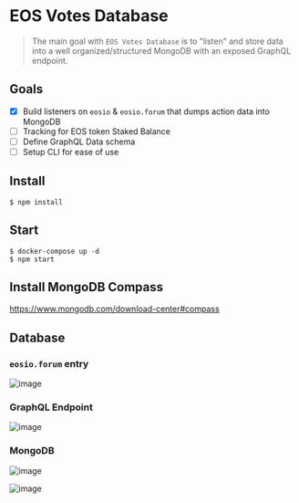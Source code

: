 # EOS Votes Database

> The main goal with `EOS Votes Database` is to "listen" and store data into a well organized/structured MongoDB with an exposed GraphQL endpoint.

## Goals

- [x] Build listeners on `eosio` & `eosio.forum` that dumps action data into MongoDB
- [ ] Tracking for EOS token Staked Balance
- [ ] Define GraphQL Data schema
- [ ] Setup CLI for ease of use

## Install

```
$ npm install
```

## Start

```
$ docker-compose up -d
$ npm start
```

## Install MongoDB Compass

https://www.mongodb.com/download-center#compass

## Database

### `eosio.forum` entry

![image](https://user-images.githubusercontent.com/550895/42353424-370975ce-808e-11e8-87c9-561c73a15bad.png)

### GraphQL Endpoint

![image](https://user-images.githubusercontent.com/550895/42353435-4c6c67dc-808e-11e8-8089-d63fd3e00cc2.png)

### MongoDB

![image](https://user-images.githubusercontent.com/550895/42353449-69d158c8-808e-11e8-8fdb-4f8681c2487c.png)

![image](https://user-images.githubusercontent.com/550895/42353446-5d7dee60-808e-11e8-8480-5b07f219185f.png)